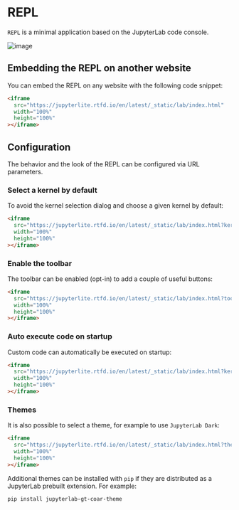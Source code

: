 # REPL

`REPL` is a minimal application based on the JupyterLab code console.

![image](https://user-images.githubusercontent.com/591645/153935929-23a5d380-363e-490b-aabd-f0a780140588.png)

## Embedding the REPL on another website

You can embed the REPL on any website with the following code snippet:

```html
<iframe
  src="https://jupyterlite.rtfd.io/en/latest/_static/lab/index.html"
  width="100%"
  height="100%"
></iframe>
```

## Configuration

The behavior and the look of the REPL can be configured via URL parameters.

### Select a kernel by default

To avoid the kernel selection dialog and choose a given kernel by default:

```html
<iframe
  src="https://jupyterlite.rtfd.io/en/latest/_static/lab/index.html?kernel=python"
  width="100%"
  height="100%"
></iframe>
```

### Enable the toolbar

The toolbar can be enabled (opt-in) to add a couple of useful buttons:

```html
<iframe
  src="https://jupyterlite.rtfd.io/en/latest/_static/lab/index.html?toolbar=1"
  width="100%"
  height="100%"
></iframe>
```

### Auto execute code on startup

Custom code can automatically be executed on startup:

```html
<iframe
  src="https://jupyterlite.rtfd.io/en/latest/_static/lab/index.html?kernel=python&code=import numpy as np"
  width="100%"
  height="100%"
></iframe>
```

### Themes

It is also possible to select a theme, for example to use `JupyterLab Dark`:

```html
<iframe
  src="https://jupyterlite.rtfd.io/en/latest/_static/lab/index.html?theme=JupyterLab Dark"
  width="100%"
  height="100%"
></iframe>
```

Additional themes can be installed with `pip` if they are distributed as a JupyterLab
prebuilt extension. For example:

```bash
pip install jupyterlab-gt-coar-theme
```
